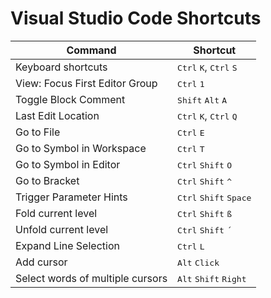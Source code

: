 # Visual Studio Code Shortcuts

|Command|Shortcut
|--|--
|Keyboard shortcuts|<kbd>Ctrl</kbd> <kbd>K</kbd>, <kbd>Ctrl</kbd> <kbd>S</kbd>
|View: Focus First Editor Group|<kbd>Ctrl</kbd> <kbd>1</kbd>
|Toggle Block Comment|<kbd>Shift</kbd> <kbd>Alt</kbd> <kbd>A</kbd>
|Last Edit Location|<kbd>Ctrl</kbd> <kbd>K</kbd>, <kbd>Ctrl</kbd> <kbd>Q</kbd>
|Go to File|<kbd>Ctrl</kbd> <kbd>E</kbd>
|Go to Symbol in Workspace|<kbd>Ctrl</kbd> <kbd>T</kbd>
|Go to Symbol in Editor|<kbd>Ctrl</kbd> <kbd>Shift</kbd> <kbd>O</kbd>
|Go to Bracket|<kbd>Ctrl</kbd> <kbd>Shift</kbd> <kbd>^</kbd>
|Trigger Parameter Hints|<kbd>Ctrl</kbd> <kbd>Shift</kbd> <kbd>Space</kbd>
|Fold current level|<kbd>Ctrl</kbd> <kbd>Shift</kbd> <kbd>ß</kbd>
|Unfold current level|<kbd>Ctrl</kbd> <kbd>Shift</kbd> <kbd>´</kbd>
|Expand Line Selection|<kbd>Ctrl</kbd> <kbd>L</kbd>
|Add cursor|<kbd>Alt</kbd> <kbd>Click</kbd>
|Select words of multiple cursors|<kbd>Alt</kbd> <kbd>Shift</kbd> <kbd>Right</kbd>